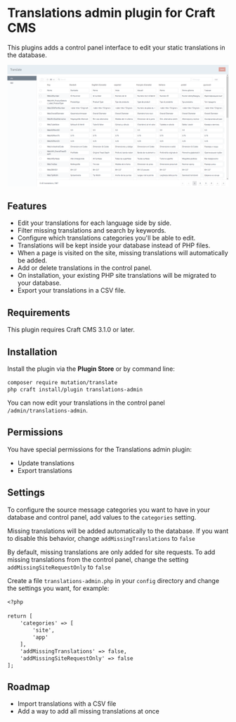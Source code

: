# Translations admin plugin for Craft CMS

This plugins adds a control panel interface to edit your static translations in the database. 

![Screenshot](./img/translate-plugin-screenhot.png)

## Features

- Edit your translations for each language side by side.
- Filter missing translations and search by keywords.
- Configure which translations categories you'll be able to edit.
- Translations will be kept inside your database instead of PHP files.
- When a page is visited on the site, missing translations will automatically be added.
- Add or delete translations in the control panel.
- On installation, your existing PHP site translations will be migrated to your database.
- Export your translations in a CSV file.

## Requirements

This plugin requires Craft CMS 3.1.0 or later.

## Installation

Install the plugin via the **Plugin Store** or by command line:
```
composer require mutation/translate
php craft install/plugin translations-admin
```

You can now edit your translations in the control panel `/admin/translations-admin`.

## Permissions

You have special permissions for the Translations admin plugin:
- Update translations
- Export translations

## Settings

To configure the source message categories you want to have in your database and control panel, add values to the `categories` setting.

Missing translations will be added automatically to the database. If you want to disable this behavior, change `addMissingTranslations` to `false`

By default, missing translations are only added for site requests. To add missing translations from the control panel, change the setting `addMissingSiteRequestOnly` to `false`

Create a file `translations-admin.php` in your `config` directory and change the settings you want, for example:
```
<?php

return [
    'categories' => [
        'site',
        'app'
    ],
    'addMissingTranslations' => false,
    'addMissingSiteRequestOnly' => false
];
```

## Roadmap

- Import translations with a CSV file
- Add a way to add all missing translations at once 
